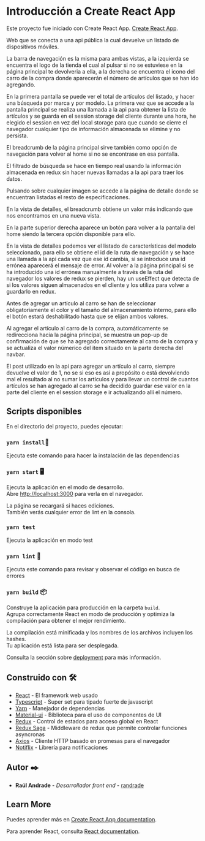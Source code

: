 # Introducción a Create React App

Este proyecto fue iniciado con Create React App. [Create React App](https://github.com/facebook/create-react-app).

Web que se conecta a una api pública la cual devuelve un listado de dispositivos móviles.

La barra de navegación es la misma para ambas vistas, a la izquierda se encuentra el logo de la tienda el cual al pulsar si no se estuviese en  la página principal te devolveria a ella, a la derecha se encuentra el icono del carro de la compra donde aparecerán el número de artículos que se han ido agregando.

En la primera pantalla se puede ver el total de artículos del listado, y hacer una búsqueda por marca y por modelo. La primera vez que se accede a la pantalla principal se realiza una llamada a la api para obtener la lista de artículos y se guarda en el session storage del cliente durante una hora, he elegido el session en vez del local storage para que cuando se cierre el navegador cualquier tipo de información almacenada se elimine y no persista.

El breadcrumb de la página principal sirve también como opción de navegación para volver al home si no se encontrase en esa pantalla.

El filtrado de búsqueda se hace en tiempo real usando la información almacenada en redux sin hacer nuevas llamadas a la api para traer los datos.

Pulsando sobre cualquier imagen se accede a la página de detalle donde se encuentran listadas el resto de especificaciones.

En la vista de detalles, el breadcrumb obtiene un valor más indicando que nos encontramos en una nueva vista.

En la parte superior derecha aparece un botón para volver a la pantalla del home siendo la tercera opción disponible para ello.

En la vista de detalles podemos ver el listado de características del modelo seleccionado, para ello se obtiene el id de la ruta de navegación y se hace una llamada a la api cada vez que ese id cambia, si se introduce una id errónea aparecerá el mensaje de error. Al volver a la página principal si se ha introducido una id errónea manualmente a través de la ruta del navegador los valores de redux se pierden, hay un useEffect que detecta de si los valores siguen almacenados en el cliente y los utiliza para volver a guardarlo en redux.

Antes de agregar un artículo al carro se han de seleccionar obligatoriamente el color y el tamaño del almacenamiento interno, para ello el botón estará deshabilitado hasta que se elijan ambos valores.

Al agregar el artículo al carro de la compra, automáticamente se redirecciona hacia la página principal, se muestra un pop-up de confirmación de que se ha agregado correctamente al carro de la compra y se actualiza el valor númerico del item situado en la parte derecha del navbar.

El post utilizado en la api para agregar un artículo al carro, siempre devuelve el valor de 1, no se si eso es así a propósito o está devolviendo mal el resultado al no sumar los artículos y para llevar un control de cuantos artículos se han agregado al carro se ha decidido guardar ese valor en la parte del cliente en el session storage e ir actualizando allí el número.




## Scripts disponibles

En el directorio del proyecto, puedes ejecutar:

### `yarn install`🔧

Ejecuta este comando para hacer la instalación de las dependencias

### `yarn start` 🖥️

Ejecuta la aplicación en el modo de desarrollo.\
Abre [http://localhost:3000](http://localhost:3000) para verla en el navegador.

La página se recargará si haces ediciones.\
También verás cualquier error de lint en la consola.

### `yarn test`
Ejecuta la aplicación en modo test

### `yarn lint` 🔩

Ejecuta este comando para revisar y observar el código en busca de errores

### `yarn build` 📦

Construye la aplicación para producción en la carpeta `build`.\
Agrupa correctamente React en modo de producción y optimiza la compilación para obtener el mejor rendimiento.

La compilación está minificada y los nombres de los archivos incluyen los hashes.\
Tu aplicación está lista para ser desplegada.

Consulta la sección sobre [deployment](https://facebook.github.io/create-react-app/docs/deployment) para más información.

## Construido con 🛠️

- [React](https://es.reactjs.org/) - El framework web usado
- [Typescript](https://www.typescriptlang.org/) - Super set para tipado fuerte de javascript
- [Yarn](https://yarnpkg.com/) - Manejador de dependencias
- [Material-ui](https://mui.com/) - Biblioteca para el uso de componentes de UI
- [Redux](https://es.redux.js.org/) - Control de estados para acceso global en React
- [Redux Saga](https://redux-saga.js.org/) - Middleware de redux que permite controlar funciones asyncronas
- [Axios](https://github.com/axios/axios) - Cliente HTTP basado en promesas para el navegador
- [Notiflix](https://notiflix.github.io/) - Librería para notificaciones

## Autor ✒️

- **Raúl Andrade** - _Desarrollador front end_ - [randrade](https://www.linkedin.com/in/raul-andrade82/)


## Learn More

Puedes aprender más en  [Create React App documentation](https://facebook.github.io/create-react-app/docs/getting-started).

Para aprender React, consulta [React documentation](https://reactjs.org/).

